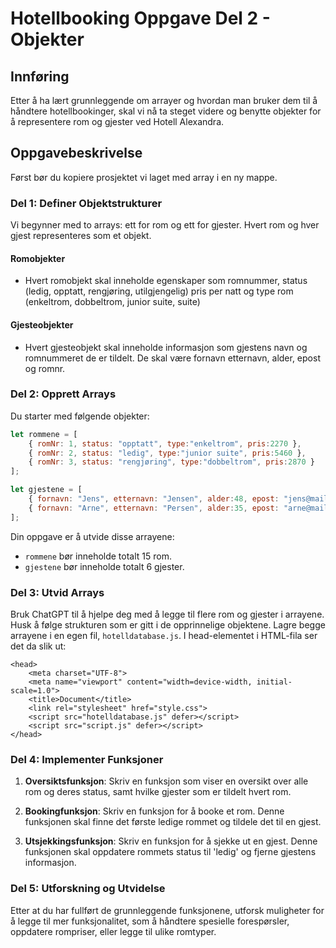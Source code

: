 # Hotellbooking Oppgave Del 2 - Objekter

## Innføring
Etter å ha lært grunnleggende om arrayer og hvordan man bruker dem til å håndtere hotellbookinger, skal vi nå ta steget videre og benytte objekter for å representere rom og gjester ved Hotell Alexandra.

## Oppgavebeskrivelse
Først bør du kopiere prosjektet vi laget med array i en ny mappe. 

### Del 1: Definer Objektstrukturer

Vi begynner med to arrays: ett for rom og ett for gjester. Hvert rom og hver gjest representeres som et objekt.

#### Romobjekter
- Hvert romobjekt skal inneholde egenskaper som romnummer, status (ledig, opptatt, rengjøring, utilgjengelig) 
pris per natt og type rom (enkeltrom, dobbeltrom, junior suite, suite)

#### Gjesteobjekter
- Hvert gjesteobjekt skal inneholde informasjon som gjestens navn og romnummeret de er tildelt. De skal være fornavn
etternavn, alder, epost og romnr.

### Del 2: Opprett Arrays

Du starter med følgende objekter:

```javascript
let rommene = [
    { romNr: 1, status: "opptatt", type:"enkeltrom", pris:2270 },
    { romNr: 2, status: "ledig", type:"junior suite", pris:5460 },
    { romNr: 3, status: "rengjøring", type:"dobbeltrom", pris:2870 }
];

let gjestene = [
    { fornavn: "Jens", etternavn: "Jensen", alder:48, epost: "jens@mail.no", romNr: 1 },
    { fornavn: "Arne", etternavn: "Persen", alder:35, epost: "arne@mail.no", romNr: 4 }
];
```

Din oppgave er å utvide disse arrayene:
- `rommene` bør inneholde totalt 15 rom.
- `gjestene` bør inneholde totalt 6 gjester.

### Del 3: Utvid Arrays

Bruk ChatGPT til å hjelpe deg med å legge til flere rom og gjester i arrayene. 
Husk å følge strukturen som er gitt i de opprinnelige objektene.
Lagre begge arrayene i en egen fil, `hotelldatabase.js`. I head-elementet i HTML-fila ser det da slik ut:

```
<head>
    <meta charset="UTF-8">
    <meta name="viewport" content="width=device-width, initial-scale=1.0">
    <title>Document</title>
    <link rel="stylesheet" href="style.css">
    <script src="hotelldatabase.js" defer></script>
    <script src="script.js" defer></script>
</head>
```
### Del 4: Implementer Funksjoner

1. **Oversiktsfunksjon**: Skriv en funksjon som viser en oversikt over alle rom og deres status, samt hvilke gjester som er tildelt hvert rom.

2. **Bookingfunksjon**: Skriv en funksjon for å booke et rom. Denne funksjonen skal finne det første ledige rommet og tildele det til en gjest.

3. **Utsjekkingsfunksjon**: Skriv en funksjon for å sjekke ut en gjest. Denne funksjonen skal oppdatere rommets status til 'ledig' og fjerne gjestens informasjon.

### Del 5: Utforskning og Utvidelse

Etter at du har fullført de grunnleggende funksjonene, utforsk muligheter for å legge til mer funksjonalitet, som å håndtere spesielle forespørsler, oppdatere rompriser, eller legge til ulike romtyper.
